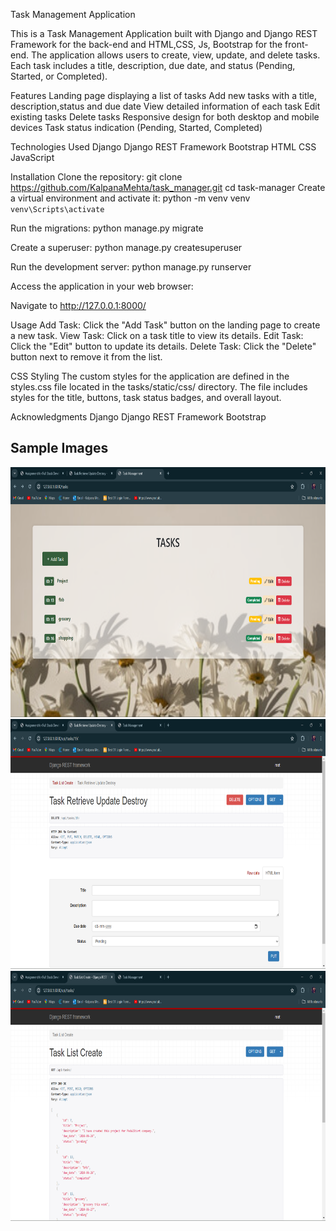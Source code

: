 Task Management Application

This is a Task Management Application built with Django and Django REST Framework for the back-end and HTML,CSS, Js, Bootstrap for the front-end. The application allows users to create, view, update, and delete tasks. Each task includes a title, description, due date, and status (Pending, Started, or Completed).



Features
Landing page displaying a list of tasks
Add new tasks with a title, description,status and due date
View detailed information of each task
Edit existing tasks
Delete tasks
Responsive design for both desktop and mobile devices
Task status indication (Pending, Started, Completed)

Technologies Used
Django
Django REST Framework
Bootstrap
HTML
CSS
JavaScript

Installation
Clone the repository:
git clone https://github.com/KalpanaMehta/task_manager.git
cd task-manager
Create a virtual environment and activate it:
python -m venv venv
`venv\Scripts\activate`

Run the migrations:
python manage.py migrate

Create a superuser:
python manage.py createsuperuser

Run the development server:
python manage.py runserver

Access the application in your web browser:

Navigate to http://127.0.0.1:8000/

Usage
Add Task: Click the "Add Task" button on the landing page to create a new task.
View Task: Click on a task title to view its details.
Edit Task: Click the "Edit" button  to update its details.
Delete Task: Click the "Delete" button next to remove it from the list.

CSS Styling
The custom styles for the application are defined in the styles.css file located in the tasks/static/css/ directory. The file includes styles for the title, buttons, task status badges, and overall layout.


Acknowledgments
Django
Django REST Framework
Bootstrap

## Sample Images
<img src="https://github.com/KalpanaMehta/task_manager/blob/main/photos/Screenshot%202024-06-24%20035345.png" alt="Alt text" width="600" height="400">

<img src="https://github.com/KalpanaMehta/task_manager/blob/main/photos/Screenshot%202024-06-24%20035401.png" alt="Alt text" width="600" height="400">

<img src="https://github.com/KalpanaMehta/task_manager/blob/main/photos/Screenshot%202024-06-24%20035413.png" alt="Alt text" width="600" height="400">

